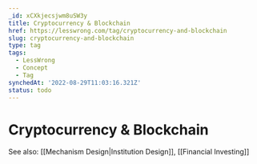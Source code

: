 ```yaml
---
_id: xCXkjecsjwm8uSW3y
title: Cryptocurrency & Blockchain
href: https://lesswrong.com/tag/cryptocurrency-and-blockchain
slug: cryptocurrency-and-blockchain
type: tag
tags:
  - LessWrong
  - Concept
  - Tag
synchedAt: '2022-08-29T11:03:16.321Z'
status: todo
---
```


# Cryptocurrency & Blockchain

See also: [[Mechanism Design|Institution Design]], [[Financial Investing]]
